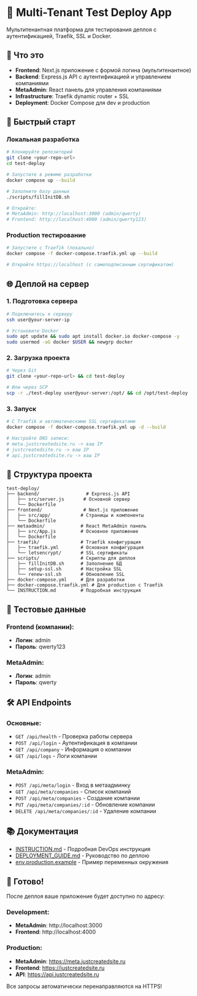 # 🚀 Multi-Tenant Test Deploy App

Мультитенантная платформа для тестирования деплоя с аутентификацией, Traefik, SSL и Docker.

## 🎯 Что это

- **Frontend**: Next.js приложение с формой логина (мультитенантное)
- **Backend**: Express.js API с аутентификацией и управлением компаниями
- **MetaAdmin**: React панель для управления компаниями
- **Infrastructure**: Traefik dynamic router + SSL
- **Deployment**: Docker Compose для dev и production

## 🧪 Быстрый старт

### Локальная разработка
```bash
# Клонируйте репозиторий
git clone <your-repo-url>
cd test-deploy

# Запустите в режиме разработки
docker compose up --build

# Заполните базу данных
./scripts/fillInitDB.sh

# Откройте:
# MetaAdmin: http://localhost:3000 (admin/qwerty)
# Frontend: http://localhost:4000 (admin/qwerty123)
```

### Production тестирование
```bash
# Запустите с Traefik (локально)
docker compose -f docker-compose.traefik.yml up --build

# Откройте https://localhost (с самоподписанным сертификатом)
```

## 🌐 Деплой на сервер

### 1. Подготовка сервера
```bash
# Подключитесь к серверу
ssh user@your-server-ip

# Установите Docker
sudo apt update && sudo apt install docker.io docker-compose -y
sudo usermod -aG docker $USER && newgrp docker
```

### 2. Загрузка проекта
```bash
# Через Git
git clone <your-repo-url> && cd test-deploy

# Или через SCP
scp -r ./test-deploy user@your-server:/opt/ && cd /opt/test-deploy
```

### 3. Запуск
```bash
# С Traefik и автоматическими SSL сертификатами
docker compose -f docker-compose.traefik.yml up -d --build

# Настройте DNS записи:
# meta.justcreatedsite.ru -> ваш IP
# justcreatedsite.ru -> ваш IP
# api.justcreatedsite.ru -> ваш IP
```

## 📁 Структура проекта

```
test-deploy/
├── backend/                 # Express.js API
│   ├── src/server.js       # Основной сервер
│   └── Dockerfile
├── frontend/               # Next.js приложение
│   ├── src/app/           # Страницы и компоненты
│   └── Dockerfile
├── metaadmin/             # React MetaAdmin панель
│   ├── src/App.js         # Основное приложение
│   └── Dockerfile
├── traefik/               # Traefik конфигурация
│   ├── traefik.yml        # Основная конфигурация
│   └── letsencrypt/       # SSL сертификаты
├── scripts/               # Скрипты для деплоя
│   ├── fillInitDB.sh      # Заполнение БД
│   ├── setup-ssl.sh       # Настройка SSL
│   └── renew-ssl.sh       # Обновление SSL
├── docker-compose.yml     # Для разработки
├── docker-compose.traefik.yml # Для production с Traefik
└── INSTRUCTION.md         # Подробная инструкция
```

## 🔐 Тестовые данные

### Frontend (компании):
- **Логин**: admin
- **Пароль**: qwerty123

### MetaAdmin:
- **Логин**: admin
- **Пароль**: qwerty

## 🛠️ API Endpoints

### Основные:
- `GET /api/health` - Проверка работы сервера
- `POST /api/login` - Аутентификация в компании
- `GET /api/company` - Информация о компании
- `GET /api/logs` - Логи компании

### MetaAdmin:
- `POST /api/meta/login` - Вход в метаадминку
- `GET /api/meta/companies` - Список компаний
- `POST /api/meta/companies` - Создание компании
- `PUT /api/meta/companies/:id` - Обновление компании
- `DELETE /api/meta/companies/:id` - Удаление компании

## 📚 Документация

- [INSTRUCTION.md](./INSTRUCTION.md) - Подробная DevOps инструкция
- [DEPLOYMENT_GUIDE.md](./DEPLOYMENT_GUIDE.md) - Руководство по деплою
- [env.production.example](./env.production.example) - Пример переменных окружения

## 🎉 Готово!

После деплоя ваше приложение будет доступно по адресу:

### Development:
- **MetaAdmin**: http://localhost:3000
- **Frontend**: http://localhost:4000

### Production:
- **MetaAdmin**: https://meta.justcreatedsite.ru
- **Frontend**: https://justcreatedsite.ru
- **API**: https://api.justcreatedsite.ru

Все запросы автоматически перенаправляются на HTTPS!
